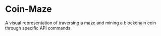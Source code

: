 # Coin-Maze
A visual representation of traversing a maze and mining a blockchain coin through specific API commands.
